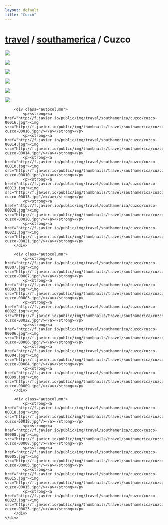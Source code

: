 ```yaml
---
layout: default
title: "Cuzco"
---
```


<h1 class="page" style="padding-left:0%;"><a href="/travel.html">travel</a> / <a href="/travel/southamerica.html">southamerica</a> / Cuzco</h1>
<div class="page">
    <div class="autowide">
        <div class="autocolumn">
            <p><strong><a href="http://f.javier.io/public/img/travel/southamerica/cuzco/cuzco-00001.jpg"><img src="http://f.javier.io/public/img/thumbnails/travel/southamerica/cuzco/thumbnail-cuzco-00001.jpg"/></a></strong></p>
            <p><strong><a href="http://f.javier.io/public/img/travel/southamerica/cuzco/cuzco-00012.jpg"><img src="http://f.javier.io/public/img/thumbnails/travel/southamerica/cuzco/thumbnail-cuzco-00012.jpg"/></a></strong></p>
            <p><strong><a href="http://f.javier.io/public/img/travel/southamerica/cuzco/cuzco-00019.jpg"><img src="http://f.javier.io/public/img/thumbnails/travel/southamerica/cuzco/thumbnail-cuzco-00019.jpg"/></a></strong></p>
            <p><strong><a href="http://f.javier.io/public/img/travel/southamerica/cuzco/cuzco-00011.jpg"><img src="http://f.javier.io/public/img/thumbnails/travel/southamerica/cuzco/thumbnail-cuzco-00011.jpg"/></a></strong></p>
            <p><strong><a href="http://f.javier.io/public/img/travel/southamerica/cuzco/cuzco-00017.jpg"><img src="http://f.javier.io/public/img/thumbnails/travel/southamerica/cuzco/thumbnail-cuzco-00017.jpg"/></a></strong></p>
            <p><strong><a href="http://f.javier.io/public/img/travel/southamerica/cuzco/cuzco-00002.jpg"><img src="http://f.javier.io/public/img/thumbnails/travel/southamerica/cuzco/thumbnail-cuzco-00002.jpg"/></a></strong></p>
        </div>

        <div class="autocolumn">
            <p><strong><a href="http://f.javier.io/public/img/travel/southamerica/cuzco/cuzco-00016.jpg"><img src="http://f.javier.io/public/img/thumbnails/travel/southamerica/cuzco/thumbnail-cuzco-00016.jpg"/></a></strong></p>
            <p><strong><a href="http://f.javier.io/public/img/travel/southamerica/cuzco/cuzco-00014.jpg"><img src="http://f.javier.io/public/img/thumbnails/travel/southamerica/cuzco/thumbnail-cuzco-00014.jpg"/></a></strong></p>
            <p><strong><a href="http://f.javier.io/public/img/travel/southamerica/cuzco/cuzco-00010.jpg"><img src="http://f.javier.io/public/img/thumbnails/travel/southamerica/cuzco/thumbnail-cuzco-00010.jpg"/></a></strong></p>
            <p><strong><a href="http://f.javier.io/public/img/travel/southamerica/cuzco/cuzco-00013.jpg"><img src="http://f.javier.io/public/img/thumbnails/travel/southamerica/cuzco/thumbnail-cuzco-00013.jpg"/></a></strong></p>
            <p><strong><a href="http://f.javier.io/public/img/travel/southamerica/cuzco/cuzco-00020.jpg"><img src="http://f.javier.io/public/img/thumbnails/travel/southamerica/cuzco/thumbnail-cuzco-00020.jpg"/></a></strong></p>
            <p><strong><a href="http://f.javier.io/public/img/travel/southamerica/cuzco/cuzco-00021.jpg"><img src="http://f.javier.io/public/img/thumbnails/travel/southamerica/cuzco/thumbnail-cuzco-00021.jpg"/></a></strong></p>
        </div>

        <div class="autocolumn">
            <p><strong><a href="http://f.javier.io/public/img/travel/southamerica/cuzco/cuzco-00007.jpg"><img src="http://f.javier.io/public/img/thumbnails/travel/southamerica/cuzco/thumbnail-cuzco-00007.jpg"/></a></strong></p>
            <p><strong><a href="http://f.javier.io/public/img/travel/southamerica/cuzco/cuzco-00003.jpg"><img src="http://f.javier.io/public/img/thumbnails/travel/southamerica/cuzco/thumbnail-cuzco-00003.jpg"/></a></strong></p>
            <p><strong><a href="http://f.javier.io/public/img/travel/southamerica/cuzco/cuzco-00022.jpg"><img src="http://f.javier.io/public/img/thumbnails/travel/southamerica/cuzco/thumbnail-cuzco-00022.jpg"/></a></strong></p>
            <p><strong><a href="http://f.javier.io/public/img/travel/southamerica/cuzco/cuzco-00006.jpg"><img src="http://f.javier.io/public/img/thumbnails/travel/southamerica/cuzco/thumbnail-cuzco-00006.jpg"/></a></strong></p>
            <p><strong><a href="http://f.javier.io/public/img/travel/southamerica/cuzco/cuzco-00004.jpg"><img src="http://f.javier.io/public/img/thumbnails/travel/southamerica/cuzco/thumbnail-cuzco-00004.jpg"/></a></strong></p>
            <p><strong><a href="http://f.javier.io/public/img/travel/southamerica/cuzco/cuzco-00009.jpg"><img src="http://f.javier.io/public/img/thumbnails/travel/southamerica/cuzco/thumbnail-cuzco-00009.jpg"/></a></strong></p>
        </div>

        <div class="autocolumn">
            <p><strong><a href="http://f.javier.io/public/img/travel/southamerica/cuzco/cuzco-00018.jpg"><img src="http://f.javier.io/public/img/thumbnails/travel/southamerica/cuzco/thumbnail-cuzco-00018.jpg"/></a></strong></p>
            <p><strong><a href="http://f.javier.io/public/img/travel/southamerica/cuzco/cuzco-00008.jpg"><img src="http://f.javier.io/public/img/thumbnails/travel/southamerica/cuzco/thumbnail-cuzco-00008.jpg"/></a></strong></p>
            <p><strong><a href="http://f.javier.io/public/img/travel/southamerica/cuzco/cuzco-00005.jpg"><img src="http://f.javier.io/public/img/thumbnails/travel/southamerica/cuzco/thumbnail-cuzco-00005.jpg"/></a></strong></p>
            <p><strong><a href="http://f.javier.io/public/img/travel/southamerica/cuzco/cuzco-00015.jpg"><img src="http://f.javier.io/public/img/thumbnails/travel/southamerica/cuzco/thumbnail-cuzco-00015.jpg"/></a></strong></p>
            <p><strong><a href="http://f.javier.io/public/img/travel/southamerica/cuzco/cuzco-00023.jpg"><img src="http://f.javier.io/public/img/thumbnails/travel/southamerica/cuzco/thumbnail-cuzco-00023.jpg"/></a></strong></p>
        </div>
    </div>
</div>
